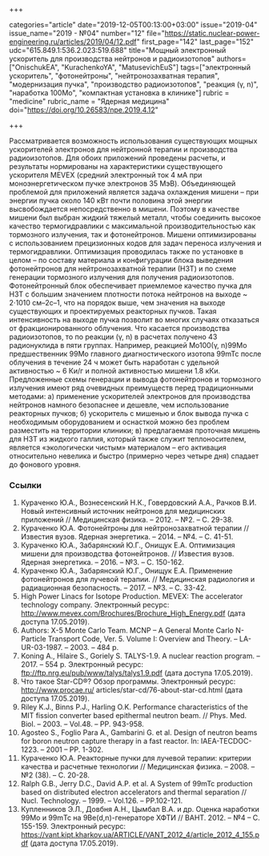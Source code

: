 +++

categories="article"
date="2019-12-05T00:13:00+03:00"
issue="2019-04"
issue_name="2019 - №04"
number="12"
file="https://static.nuclear-power-engineering.ru/articles/2019/04/12.pdf"
first_page="142"
last_page="152"
udc="615.849.1:536.2.023:519.688"
title="Мощный электронный ускоритель для производства нейтронов и радиоизотопов"
authors=["OnischukEA", "KurachenkoYA", "MatusevichEuS"]
tags=["электронный ускоритель", "фотонейтроны", "нейтронозахватная терапия", "модернизация пучка", "производство радиоизотопов", "реакция (γ, n)", "наработка 100Mo", "компактная установка в клинике"]
rubric = "medicine"
rubric_name = "Ядерная медицина"
doi="https://doi.org/10.26583/npe.2019.4.12"

+++

Рассматривается возможность использования существующих мощных ускорителей электронов для нейтронной терапии и производства радиоизотопов. Для обоих приложений проведены расчеты, и результаты нормированы на характеристики существующего ускорителя MEVEX (средний электронный ток 4 мА при моноэнергетическом пучке электронов 35 МэВ). Объединяющей проблемой для приложений является задача охлаждения мишени – при энергии пучка около 140 кВт почти половина этой энергии высвобождается непосредственно в мишени. Поэтому в качестве мишени был выбран жидкий тяжелый металл, чтобы соединить высокое качество термогидравлики с максимальной производительностью как тормозного излучения, так и фотонейтронов. Мишени оптимизированы с использованием прецизионных кодов для задач переноса излучения и термогидравлики. Оптимизация проводилась также по установке в целом – по составу материала и конфигурации блока выведения фотонейтронов для нейтронозахватной терапии (НЗТ) и по схеме генерации тормозного излучения для получения радиоизотопов. Фотонейтронный блок обеспечивает приемлемое качество пучка для НЗТ с большим значением плотности потока нейтронов на выходе ~ 2⋅1010 см–2с–1, что на порядок выше, чем значения на выходе существующих и проектируемых реакторных пучков. Такая интенсивность на выходе пучка позволит во многих случаях отказаться от фракционированного облучения. Что касается производства радиоизотопов, то по реакции (γ, n) в расчетах получено 43 радионуклида в пяти группах. Например, реакцией Mo100(γ, n)99Mo предшественник 99Mo главного диагностического изотопа 99mTc после облучения в течение 24 ч может быть наработан с удельной активностью ~ 6 Ки/г и полной активностью мишени 1.8 кКи. Предложенные схемы генерации и вывода фотонейтронов и тормозного излучения имеют ряд очевидных преимуществ перед традиционными методами: а) применение ускорителей электронов для производства нейтронов намного безопаснее и дешевле, чем использование реакторных пучков; б) ускоритель с мишенью и блок вывода пучка с необходимым оборудованием и оснасткой можно без проблем разместить на территории клиники; в) предлагаемая проточная мишень для НЗТ из жидкого галлия, который также служит теплоносителем, является «экологически чистым» материалом – его активация относительно невелика и быстро (примерно через четыре дня) спадает до фонового уровня.

### Ссылки

1. Кураченко Ю.А., Вознесенский Н.К., Говердовский А.А., Рачков В.И. Новый интенсивный источник нейтронов для медицинских приложений // Медицинская физика. – 2012. – №2. – С. 29-38.
2. Кураченко Ю.А. Фотонейтроны для нейтронозахватной терапии // Известия вузов. Ядерная энергетика. – 2014. – №4. – С. 41-51.
3. Кураченко Ю.А., Забарянский Ю.Г., Онищук Е.А. Оптимизация мишени для производства фотонейтронов. // Известия вузов. Ядерная энергетика. – 2016. – №3. – С. 150-162.
4. Кураченко Ю.А., Забарянский Ю.Г., Онищук Е.А. Применение фотонейтронов для лучевой терапии. // Медицинская радиология и радиационная безопасность. – 2017. – №3. – С. 33-42.
5. High Power Linacs for Isotope Production. MEVEX: The accelerator technology company. Электронный ресурс: http://www.mevex.com/Brochures/Brochure_High_Energy.pdf (дата доступа 17.05.2019).
6. Authors: X-5 Monte Carlo Team. MCNP – A General Monte Carlo N-Particle Transport Code, Ver. 5. Volume I: Overview and Theory. – LA-UR-03-1987. – 2003. – 484 p.
7. Koning A., Hilaire S., Goriely S. TALYS-1.9. A nuclear reaction program. – 2017. – 554 p. Электронный ресурс: ftp://ftp.nrg.eu/pub/www/talys/talys1.9.pdf (дата доступа 17.05.2019).
8. Что такое Star-CD®? Обзор программы. Электронный ресурс: http://www.procae.ru/ articles/star-cd/76-about-star-cd.html (дата доступа 17.05.2019).
9. Riley K.J., Binns P.J., Harling O.K. Performance characteristics of the MIT fission converter based epithermal neutron beam. // Phys. Med. Biol. – 2003. – Vol.48. – PP. 943-958.
10. Agosteo S., Foglio Para A., Gambarini G. et al. Design of neutron beams for boron neutron capture therapy in a fast reactor. In: IAEA-TECDOC-1223. – 2001 – PP. 1-302.
11. Кураченко Ю.А. Реакторные пучки для лучевой терапии: критерии качества и расчетные технологии // Медицинская физика. – 2008. – №2 (38). – С. 20-28.
12. Ralph G.B., Jerry D.C., David A.P. et al. A System of 99mTc production based on distributed electron accelerators and thermal separation // Nucl. Technology. – 1999. – Vol.126. – PP.102-121.
13. Купленников Э.Л., Довбня А.Н., Цымбал В.А. и др. Оценка наработки 99Мо и 99mТс на 9Ве(d,n)-генераторе ХФТИ // ВАНТ. 2012. – №4 – С. 155-159. Электронный ресурс: https://vant.kipt.kharkov.ua/ARTICLE/VANT_2012_4/article_2012_4_155.pdf (дата доступа 17.05.2019).